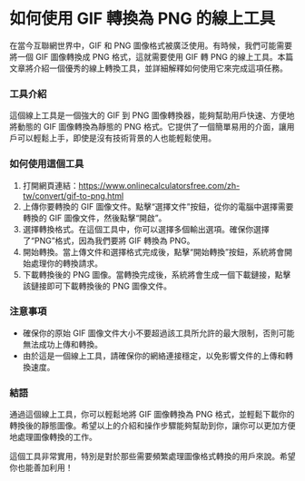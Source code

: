 如何使用 GIF 轉換為 PNG 的線上工具
======================

在當今互聯網世界中，GIF 和 PNG 圖像格式被廣泛使用。有時候，我們可能需要將一個 GIF 圖像轉換成 PNG 格式，這就需要使用 GIF 轉 PNG 的線上工具。本篇文章將介紹一個優秀的線上轉換工具，並詳細解釋如何使用它來完成這項任務。

### 工具介紹

這個線上工具是一個強大的 GIF 到 PNG 圖像轉換器，能夠幫助用戶快速、方便地將動態的 GIF 圖像轉換為靜態的 PNG 格式。它提供了一個簡單易用的介面，讓用戶可以輕鬆上手，即使是沒有技術背景的人也能輕鬆使用。

### 如何使用這個工具

1. 打開網頁連結：<https://www.onlinecalculatorsfree.com/zh-tw/convert/gif-to-png.html>
2. 上傳你要轉換的 GIF 圖像文件。點擊“選擇文件”按鈕，從你的電腦中選擇需要轉換的 GIF 圖像文件，然後點擊“開啟”。
3. 選擇轉換格式。在這個工具中，你可以選擇多個輸出選項。確保你選擇了“PNG”格式，因為我們要將 GIF 轉換為 PNG。
4. 開始轉換。當上傳文件和選擇格式完成後，點擊“開始轉換”按鈕，系統將會開始處理你的轉換請求。
5. 下載轉換後的 PNG 圖像。當轉換完成後，系統將會生成一個下載鏈接，點擊該鏈接即可下載轉換後的 PNG 圖像文件。

### 注意事項

- 確保你的原始 GIF 圖像文件大小不要超過該工具所允許的最大限制，否則可能無法成功上傳和轉換。
- 由於這是一個線上工具，請確保你的網絡連接穩定，以免影響文件的上傳和轉換速度。

### 結語

通過這個線上工具，你可以輕鬆地將 GIF 圖像轉換為 PNG 格式，並輕鬆下載你的轉換後的靜態圖像。希望以上的介紹和操作步驟能夠幫助到你，讓你可以更加方便地處理圖像轉換的工作。

這個工具非常實用，特別是對於那些需要頻繁處理圖像格式轉換的用戶來說。希望你也能善加利用！